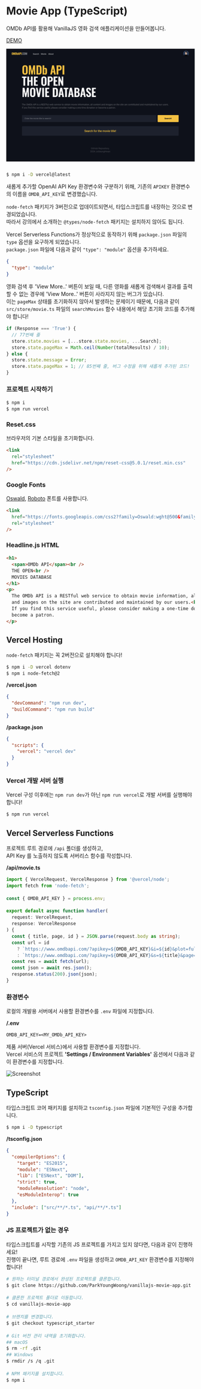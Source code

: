 # Movie App (TypeScript)

OMDb API를 활용해 VanillaJS 영화 검색 애플리케이션을 만들어봅니다.

[DEMO](https://movie-app-murex-zeta-28.vercel.app/#/)

![Screenshot](https://github.com/JoSeungHwan/notepad/blob/master/img/project/Movie-app.png?raw=true)

###

```bash
$ npm i -D vercel@latest
```

새롭게 추가할 OpenAI API Key 환경변수와 구분하기 위해, 기존의 `APIKEY` 환경변수의 이름을 `OMDB_API_KEY`로 변경했습니다.

`node-fetch` 패키지가 3버전으로 업데이트되면서, 타입스크립트를 내장하는 것으로 변경되었습니다.  
따라서 강의에서 소개하는 `@types/node-fetch` 패키지는 설치하지 않아도 됩니다.

Vercel Serverless Functions가 정상적으로 동작하기 위해 `package.json` 파일의 `type` 옵션을 요구하게 되었습니다.  
`package.json` 파일에 다음과 같이 `"type": "module"` 옵션을 추가하세요.

```json
{
  "type": "module"
}
```

영화 검색 후 'View More..' 버튼이 보일 때, 다른 영화를 새롭게 검색해서 결과를 출력할 수 없는 경우에 'View More..' 버튼이 사라지지 않는 버그가 있습니다.  
이는 `pageMax` 상태를 초기화하지 않아서 발생하는 문제이기 때문에, 다음과 같이 `src/store/movie.ts` 파일의 `searchMovies` 함수 내용에서 해당 초기화 코드를 추가해야 합니다!

```ts
if (Response === 'True') {
  // 77번째 줄
  store.state.movies = [...store.state.movies, ...Search];
  store.state.pageMax = Math.ceil(Number(totalResults) / 10);
} else {
  store.state.message = Error;
  store.state.pageMax = 1; // 85번째 줄, 버그 수정을 위해 새롭게 추가된 코드!
}
```

### 프로젝트 시작하기

```bash
$ npm i
$ npm run vercel
```

### Reset.css

브라우저의 기본 스타일을 초기화합니다.

```html
<link
  rel="stylesheet"
  href="https://cdn.jsdelivr.net/npm/reset-css@5.0.1/reset.min.css"
/>
```

### Google Fonts

[Oswald](https://fonts.google.com/specimen/Oswald?query=oswa), [Roboto](https://fonts.google.com/specimen/Roboto?query=robo) 폰트를 사용합니다.

```html
<link
  href="https://fonts.googleapis.com/css2?family=Oswald:wght@500&family=Roboto:wght@400;700&display=swap"
  rel="stylesheet"
/>
```

### Headline.js HTML

```html
<h1>
  <span>OMDb API</span><br />
  THE OPEN<br />
  MOVIES DATABASE
</h1>
<p>
  The OMDb API is a RESTful web service to obtain movie information, all content
  and images on the site are contributed and maintained by our users.<br />
  If you find this service useful, please consider making a one-time donation or
  become a patron.
</p>
```

## Vercel Hosting

`node-fetch` 패키지는 꼭 2버전으로 설치해야 합니다!

```bash
$ npm i -D vercel dotenv
$ npm i node-fetch@2
```

**/vercel.json**

```json
{
  "devCommand": "npm run dev",
  "buildCommand": "npm run build"
}
```

**/package.json**

```json
{
  "scripts": {
    "vercel": "vercel dev"
  }
}
```

### Vercel 개발 서버 실행

Vercel 구성 이후에는 `npm run dev`가 아닌 `npm run vercel`로 개발 서버를 실행해야 합니다!

```bash
$ npm run vercel
```

## Vercel Serverless Functions

프로젝트 루트 경로에 `/api` 폴더를 생성하고,  
API Key 를 노출하지 않도록 서버리스 함수를 작성합니다.

**/api/movie.ts**

```ts
import { VercelRequest, VercelResponse } from '@vercel/node';
import fetch from 'node-fetch';

const { OMDB_API_KEY } = process.env;

export default async function handler(
  request: VercelRequest,
  response: VercelResponse
) {
  const { title, page, id } = JSON.parse(request.body as string);
  const url = id
    ? `https://www.omdbapi.com/?apikey=${OMDB_API_KEY}&i=${id}&plot=full`
    : `https://www.omdbapi.com/?apikey=${OMDB_API_KEY}&s=${title}&page=${page}`;
  const res = await fetch(url);
  const json = await res.json();
  response.status(200).json(json);
}
```

### 환경변수

로컬의 개발용 서버에서 사용할 환경변수를 `.env` 파일에 지정합니다.

**/.env**

```dotenv
OMDB_API_KEY=<MY_OMDb_API_KEY>
```

제품 서버(Vercel 서비스)에서 사용할 환경변수를 지정합니다.  
Vercel 서비스의 프로젝트 **'Settings / Environment Variables'** 옵션에서 다음과 같이 환경변수를 지정합니다.

![Screenshot](/screenshots/screenshot_vercel_environment.JPG)

## TypeScript

타입스크립트 코어 패키지를 설치하고 `tsconfig.json` 파일에 기본적인 구성을 추가합니다.

```bash
$ npm i -D typescript
```

**/tsconfig.json**

```json
{
  "compilerOptions": {
    "target": "ES2015",
    "module": "ESNext",
    "lib": ["ESNext", "DOM"],
    "strict": true,
    "moduleResolution": "node",
    "esModuleInterop": true
  },
  "include": ["src/**/*.ts", "api/**/*.ts"]
}
```

### JS 프로젝트가 없는 경우

타입스크립트를 시작할 기존의 JS 프로젝트를 가지고 있지 않다면, 다음과 같이 진행하세요!  
진행이 끝나면, 루트 경로에 `.env` 파일을 생성하고 `OMDB_API_KEY` 환경변수를 지정해야 합니다!

```bash
# 원하는 터미널 경로에서 완성된 프로젝트를 클론합니다.
$ git clone https://github.com/ParkYoungWoong/vanillajs-movie-app.git

# 클론한 프로젝트 폴더로 이동합니다.
$ cd vanillajs-movie-app

# 브랜치를 변경합니다.
$ git checkout typescript_starter

# Git 버전 관리 내역을 초기화합니다.
## macOS
$ rm -rf .git
## Windows
$ rmdir /s /q .git

# NPM 패키지를 설치합니다.
$ npm i
```

